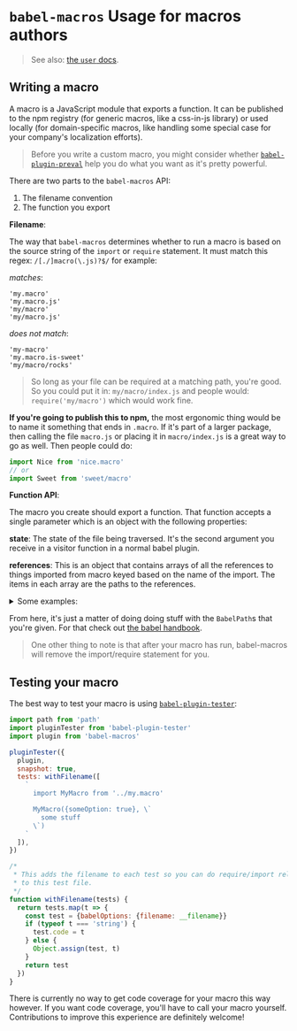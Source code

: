 # `babel-macros` Usage for macros authors

> See also: [the `user` docs](https://github.com/kentcdodds/babel-macros/blob/master/other/docs/user.md).

## Writing a macro

A macro is a JavaScript module that exports a function. It can be published to
the npm registry (for generic macros, like a css-in-js library) or used locally
(for domain-specific macros, like handling some special case for your company's
localization efforts).

> Before you write a custom macro, you might consider whether
> [`babel-plugin-preval`][preval] help you do what you want as it's pretty
> powerful.

There are two parts to the `babel-macros` API:

1. The filename convention
2. The function you export

**Filename**:

The way that `babel-macros` determines whether to run a macro is based on the
source string of the `import` or `require` statement. It must match this regex:
`/[./]macro(\.js)?$/` for example:

_matches_:

```
'my.macro'
'my.macro.js'
'my/macro'
'my/macro.js'
```

_does not match_:

```
'my-macro'
'my.macro.is-sweet'
'my/macro/rocks'
```

> So long as your file can be required at a matching path, you're good. So you
> could put it in: `my/macro/index.js` and people would: `require('my/macro')`
> which would work fine.

**If you're going to publish this to npm,** the most ergonomic thing would be to
name it something that ends in `.macro`. If it's part of a larger package,
then calling the file `macro.js` or placing it in `macro/index.js` is a great
way to go as well. Then people could do:

```js
import Nice from 'nice.macro'
// or
import Sweet from 'sweet/macro'
```

**Function API**:

The macro you create should export a function. That function accepts a single
parameter which is an object with the following properties:

**state**: The state of the file being traversed. It's the second argument
you receive in a visitor function in a normal babel plugin.

**references**: This is an object that contains arrays of all the references to
things imported from macro keyed based on the name of the import. The items
in each array are the paths to the references.

<details>

<summary>Some examples:</summary>

```javascript
import MyMacro from './my.macro'

MyMacro({someOption: true}, `
  some stuff
`)

// references: { default: [BabelPath] }
```

```javascript
import {foo as FooMacro} from './my.macro'

FooMacro({someOption: true}, `
  some stuff
`)

// references: { foo: [BabelPath] }
```

```javascript
import {foo as FooMacro} from './my.macro'

// no usage...

// references: {}
```

</details>

From here, it's just a matter of doing doing stuff with the `BabelPath`s that
you're given. For that check out [the babel handbook][babel-handbook].

> One other thing to note is that after your macro has run, babel-macros will
> remove the import/require statement for you.


## Testing your macro

The best way to test your macro is using [`babel-plugin-tester`][tester]:

```javascript
import path from 'path'
import pluginTester from 'babel-plugin-tester'
import plugin from 'babel-macros'

pluginTester({
  plugin,
  snapshot: true,
  tests: withFilename([
    `
      import MyMacro from '../my.macro'

      MyMacro({someOption: true}, \`
        some stuff
      \`)
    `
  ]),
})

/*
 * This adds the filename to each test so you can do require/import relative
 * to this test file.
 */
function withFilename(tests) {
  return tests.map(t => {
    const test = {babelOptions: {filename: __filename}}
    if (typeof t === 'string') {
      test.code = t
    } else {
      Object.assign(test, t)
    }
    return test
  })
}
```

There is currently no way to get code coverage for your macro this way however.
If you want code coverage, you'll have to call your macro yourself.
Contributions to improve this experience are definitely welcome!

[preval]: https://github.com/kentcdodds/babel-plugin-preval
[babel-handbook]: https://github.com/thejameskyle/babel-handbook/blob/master/translations/en/plugin-handbook.md
[tester]: https://github.com/babel-utils/babel-plugin-tester
